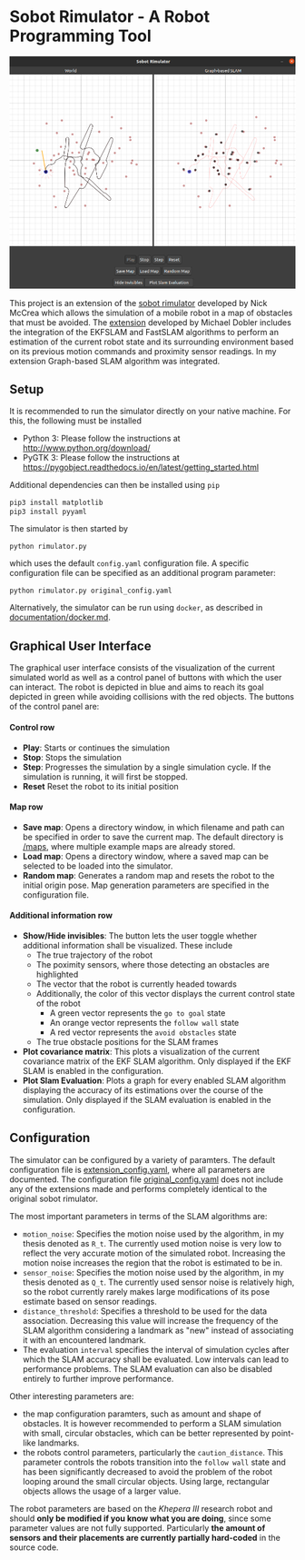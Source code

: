 # Sobot Rimulator - A Robot Programming Tool

![Screenshot](documentation/GUI2.png)

This project is an extension of the [sobot rimulator](https://github.com/nmccrea/sobot-rimulator) developed by Nick McCrea
which allows the simulation of a mobile robot in a map of obstacles that must be avoided.
The [extension](https://collaborating.tuhh.de/cva9931/sobot-rimulator) developed by Michael Dobler includes the integration of the EKFSLAM and FastSLAM algorithms to perform an estimation of the current robot state
and its surrounding environment based on its previous motion commands and proximity sensor readings. In my extension Graph-based SLAM algorithm was integrated. 

## Setup

It is recommended to run the simulator directly on your native machine. For this, the following must be installed
- Python 3: Please follow the instructions at http://www.python.org/download/
- PyGTK 3: Please follow the instructions at https://pygobject.readthedocs.io/en/latest/getting_started.html

Additional dependencies can then be installed using `pip`

    pip3 install matplotlib
    pip3 install pyyaml
    
The simulator is then started by 

    python rimulator.py
    
which uses the default `config.yaml` configuration file. A specific configuration file can be
specified as an additional program parameter:

    python rimulator.py original_config.yaml

Alternatively, the simulator can be run using `docker`, as described in [documentation/docker.md](documentation/docker.md).
    

## Graphical User Interface

The graphical user interface consists of the visualization of the current simulated world as well as a control panel of 
buttons with which the user can interact. The robot is depicted in blue and aims to reach its goal depicted in green 
while avoiding collisions with the red objects. The buttons of the control panel are:

#### Control row

- **Play**: Starts or continues the simulation
- **Stop**: Stops the simulation
- **Step**: Progresses the simulation by a single simulation cycle. If the simulation is running, it will first be stopped.
- **Reset** Reset the robot to its initial position 

#### Map row

- **Save map**: Opens a directory window, in which filename and path can be specified in order to save the current map.
 The default directory is [/maps](/maps), where multiple example maps are already stored.
- **Load map**: Opens a directory window, where a saved map can be selected to be loaded into the simulator.
- **Random map**: Generates a random map and resets the robot to the initial origin pose. Map generation parameters are 
specified in the configuration file.

#### Additional information row

- **Show/Hide invisibles**: The button lets the user toggle whether additional information shall be visualized. These 
include 
    - The true trajectory of the robot
    - The poximity sensors, where those detecting an obstacles are highlighted
    - The vector that the robot is currently headed towards
    - Additionally, the color of this vector displays the current control state of the robot
        - A green vector represents the `go to goal` state
        - An orange vector represents the `follow wall` state
        - A red vector represents the `avoid obstacles` state
    - The true obstacle positions for the SLAM frames
- **Plot covariance matrix**: This plots a visualization of the current covariance matrix of the EKF SLAM algorithm. 
Only displayed if the EKF SLAM is enabled in the configuration.
- **Plot Slam Evaluation**: Plots a graph for every enabled SLAM algorithm displaying the accuracy of its estimations 
over the course of the simulation. Only displayed if the SLAM evaluation is enabled in the configuration.

## Configuration

The simulator can be configured by a variety of paramters. The default configuration file is [extension_config.yaml](extension_config.yaml), 
where all parameters are documented. The configuration file [original_config.yaml](original_config.yaml) does not include
any of the extensions made and performs completely identical to the original sobot rimulator.

The most important parameters in terms of the SLAM algorithms are:

- `motion_noise`: Specifies the motion noise used by the algorithm, in my thesis denoted as `R_t`. The currently used motion 
noise is very low to reflect the very accurate motion of the simulated robot. Increasing the motion noise increases the 
region that the robot is estimated to be in.
- `sensor_noise`: Specifies the motion noise used by the algorithm, in my thesis denoted as `Q_t`. The currently used sensor noise
is relatively high, so the robot currently rarely makes large modifications of its pose estimate based on sensor readings.
- `distance_threshold`: Specifies a threshold to be used for the data association. Decreasing this value will increase 
the frequency of the SLAM algorithm considering a landmark as "new" instead of associating it with an encountered landmark.
- The evaluation `interval` specifies the interval of simulation cycles after which the SLAM accuracy shall be evaluated.
Low intervals can lead to performance problems. The SLAM evaluation can also be disabled entirely to further improve performance.

Other interesting parameters are:

- the map configuration paramters, such as amount and shape of obstacles. It is however recommended to perform a SLAM simulation
with small, circular obstacles, which can be better represented by point-like landmarks.
- the robots control parameters, particularly the `caution_distance`. This parameter controls the robots transition into
the `follow wall` state and has been significantly decreased to avoid the problem of the robot looping around the small 
circular objects. Using large, rectangular objects allows the usage of a larger value.

The robot parameters are based on the *Khepera III* research robot and should **only be modified if you know what you are doing**, 
since some parameter values are not fully supported. Particularly **the amount of sensors and their placements are currently 
partially hard-coded** in the source code.

